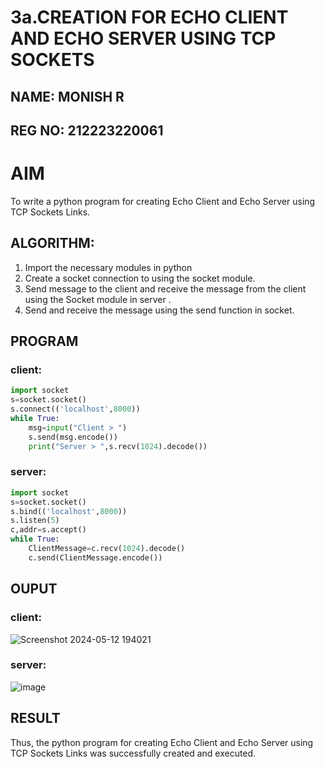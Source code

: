 # 3a.CREATION FOR ECHO CLIENT AND ECHO SERVER USING TCP SOCKETS
## NAME: MONISH R
## REG NO: 212223220061
# AIM
To write a python program for creating Echo Client and Echo Server using TCP
Sockets Links.
## ALGORITHM:
1. Import the necessary modules in python
2. Create a socket connection to using the socket module.
3. Send message to the client and receive the message from the client using the Socket module in
 server .
4. Send and receive the message using the send function in socket.
## PROGRAM
### client:
```python
import socket
s=socket.socket()
s.connect(('localhost',8000))
while True:
    msg=input("Client > ")
    s.send(msg.encode())
    print("Server > ",s.recv(1024).decode())
```
### server:
```python
import socket
s=socket.socket()
s.bind(('localhost',8000))
s.listen(5)
c,addr=s.accept()
while True:
    ClientMessage=c.recv(1024).decode()
    c.send(ClientMessage.encode())
``` 
## OUPUT
### client:

![Screenshot 2024-05-12 194021](https://github.com/monishr288/3a.Sockets_Creation_for_Echo_Client_and_Echo_Server/assets/147474049/1bb4b3a8-f666-4824-a408-8e1e60a14db1)
### server:
![image](https://github.com/AshwinKumar-Saveetha/3a.Sockets_Creation_for_Echo_Client_and_Echo_Server/assets/155129814/094d8ba2-3c67-4feb-aa54-a6a666bfb42b)

## RESULT
Thus, the python program for creating Echo Client and Echo Server using TCP Sockets Links 
was successfully created and executed.

